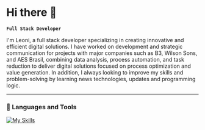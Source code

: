 #  Hi there 👋

**`Full Stack Developer`**

I'm Leoni, a full stack developer specializing in creating innovative and efficient digital solutions. I have worked on development and strategic communication for projects with major companies such as B3, Wilson Sons, and AES Brasil, combining data analysis, process automation, and task reduction to deliver digital solutions focused on process optimization and value generation. In addition, I always looking to improve my skills and problem-solving by learning news technologies, updates and programming logic.


---

### 🧰 Languages and Tools


[![My Skills](https://skillicons.dev/icons?i=python,cs,java,spring,aws,postgresql,mysql,kubernetes,docker,git,gcp,redis,react,angular,mongodb,flutter,html,css,nodejs)](https://skillicons.dev)

